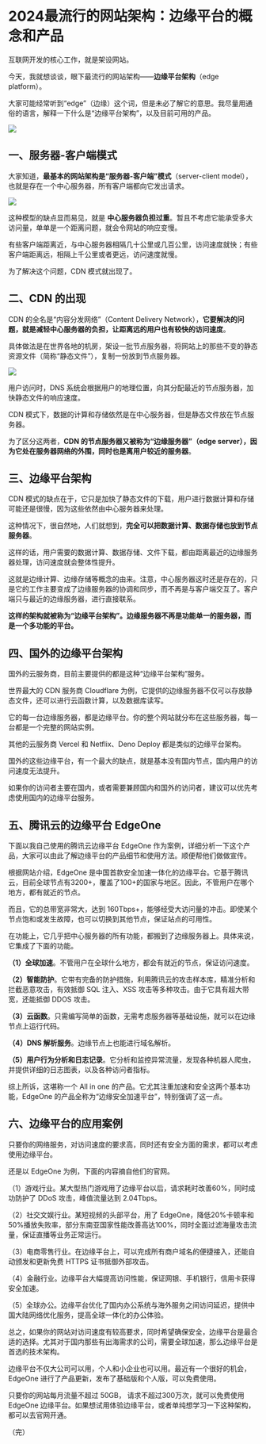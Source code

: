 # 2024最流行的网站架构：边缘平台的概念和产品

互联网开发的核心工作，就是架设网站。

今天，我就想谈谈，眼下最流行的网站架构——**边缘平台架构**（edge platform）。

大家可能经常听到“edge”（边缘）这个词，但是未必了解它的意思。我尽量用通俗的语言，解释一下什么是“边缘平台架构”，以及目前可用的产品。

![](https://cdn.beekka.com/blogimg/asset/202403/bg2024031213.webp)

## 一、服务器-客户端模式

大家知道，**最基本的网站架构是“服务器-客户端”模式**（server-client model），也就是存在一个中心服务器，所有客户端都向它发出请求。

![](https://cdn.beekka.com/blogimg/asset/202403/bg2024031214.webp)

这种模型的缺点显而易见，就是 **中心服务器负担过重**。暂且不考虑它能承受多大访问量，单单是一个距离问题，就会令网站的响应变慢。

有些客户端距离近，与中心服务器相隔几十公里或几百公里，访问速度就快；有些客户端距离远，相隔上千公里或者更远，访问速度就慢。

为了解决这个问题，CDN 模式就出现了。

## 二、CDN 的出现

CDN 的全名是“内容分发网络”（Content Delivery Network），**它要解决的问题，就是减轻中心服务器的负担，让距离远的用户也有较快的访问速度**。

具体做法是在世界各地的机房，架设一批节点服务器，将网站上的那些不变的静态资源文件（简称“静态文件”），复制一份放到节点服务器。

![](https://cdn.beekka.com/blogimg/asset/202403/bg2024031215.webp)

用户访问时，DNS 系统会根据用户的地理位置，向其分配最近的节点服务器，加快静态文件的响应速度。

CDN 模式下，数据的计算和存储依然是在中心服务器，但是静态文件放在节点服务器。

为了区分这两者，**CDN 的节点服务器又被称为“边缘服务器”（edge server），因为它处在服务器网络的外围，同时也是离用户较近的服务器**。

## 三、边缘平台架构

CDN 模式的缺点在于，它只是加快了静态文件的下载，用户进行数据计算和存储可能还是很慢，因为这些依然由中心服务器来处理。

这种情况下，很自然地，人们就想到，**完全可以把数据计算、数据存储也放到节点服务器**。

这样的话，用户需要的数据计算、数据存储、文件下载，都由距离最近的边缘服务器处理，访问速度就会整体性提升。

这就是边缘计算、边缘存储等概念的由来。注意，中心服务器这时还是存在的，只是它的工作主要变成了边缘服务器的协调和同步，而不再是与客户端交互了。客户端只与最近的边缘服务器，进行直接联系。

**这样的架构就被称为“边缘平台架构”。边缘服务器不再是功能单一的服务器，而是一个多功能的平台。**

## 四、国外的边缘平台架构

国外的云服务商，目前主要提供的都是这种“边缘平台架构”服务。

世界最大的 CDN 服务商 Cloudflare 为例，它提供的边缘服务器不仅可以存放静态文件，还可以进行云函数计算，以及数据库读写。

它的每一台边缘服务器，都是边缘平台。你的整个网站就分布在这些服务器，每一台都是一个完整的网站实例。

其他的云服务商 Vercel 和 Netflix、Deno Deploy 都是类似的边缘平台架构。

国外的这些边缘平台，有一个最大的缺点，就是基本没有国内节点，国内用户的访问速度无法提升。

如果你的访问者主要在国内，或者需要兼顾国内和国外的访问者，建议可以优先考虑使用国内的边缘平台服务。

## 五、腾讯云的边缘平台 EdgeOne

下面以我自己使用的腾讯云边缘平台 EdgeOne 作为案例，详细分析一下这个产品，大家可以由此了解边缘平台的产品细节和使用方法。顺便帮他们做做宣传。

根据网站介绍，EdgeOne 是中国首款安全加速一体化的边缘平台。它基于腾讯云，目前全球节点有3200+，覆盖了100+的国家与地区。因此，不管用户在哪个地方，都有就近的节点。

而且，它的总带宽非常大，达到 160Tbps+，能够经受大访问量的冲击。即使某个节点饱和或发生故障，也可以切换到其他节点，保证站点的可用性。

在功能上，它几乎把中心服务器的所有功能，都搬到了边缘服务器上。具体来说，它集成了下面的功能。

**（1）全球加速**。不管用户在全球什么地方，都会有就近的节点，保证访问速度。

**（2）智能防护**。它带有完备的防护措施，利用腾讯云的攻击样本库，精准分析和拦截恶意攻击，有效抵御 SQL 注入、XSS 攻击等多种攻击。由于它具有超大带宽，还能抵御 DDOS 攻击。

**（3）云函数**。只需编写简单的函数，无需考虑服务器等基础设施，就可以在边缘节点上运行代码。

**（4）DNS 解析服务**。边缘节点上也能进行域名解析。

**（5）用户行为分析和日志记录**。它分析和监控异常流量，发现各种机器人爬虫，并提供详细的日志图表，以及各种访问者指标。

综上所诉，这堪称一个 All in one 的产品。它尤其注重加速和安全这两个基本功能，EdgeOne 的产品全称为“边缘安全加速平台”，特别强调了这一点。

## 六、边缘平台的应用案例

只要你的网络服务，对访问速度的要求高，同时还有安全方面的需求，都可以考虑使用边缘平台。

还是以 EdgeOne 为例，下面的内容摘自他们的官网。

（1）游戏行业。某大型热门游戏用了边缘平台以后，请求耗时改善60%，同时成功防护了 DDoS 攻击，峰值流量达到 2.04Tbps。

（2）社交文娱行业。某短视频的头部平台，用了 EdgeOne，降低20%卡顿率和50%播放失败率，部分东南亚国家性能改善高达100%，同时全面过滤海量攻击流量，保证直播等业务正常运行。

（3）电商零售行业。在边缘平台上，可以完成所有商户域名的便捷接入，还能自动颁发和更新免费 HTTPS 证书抵御外部攻击。

（4）金融行业。边缘平台大幅提高访问性能，保证网银、手机银行，信用卡获得安全加速。

（5）全球办公。边缘平台优化了国内办公系统与海外服务之间访问延迟，提供中国大陆网络优化服务，提高全球一体化的办公体验。

总之，如果你的网站对访问速度有较高要求，同时希望确保安全，边缘平台是最合适的选择。尤其对于国内那些有出海需求的公司，需要全球加速，那么边缘平台是首选的技术架构。

边缘平台不仅大公司可以用，个人和小企业也可以用。最近有一个很好的机会，EdgeOne 进行了产品更新，发布了基础版和个人版，可以免费使用。

只要你的网站每月流量不超过 50GB，
请求不超过300万次，就可以免费使用 EdgeOne 边缘平台。如果想试用体验边缘平台，或者单纯想学习一下这种架构，都可以去官网开通。

（完）
